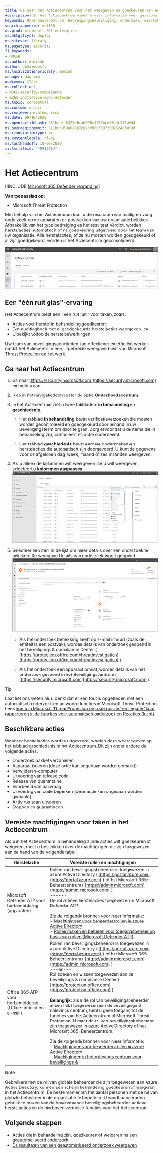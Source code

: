 ```yaml
---
title: Ga naar het Actiecentrum voor het weergeven en goedkeuren van uw automatisch onderzoek en hersteltaken
description: In het Actiecentrum vindt u meer informatie over geautomatiseerde onderzoek en het goedkeuren van acties met de status
keywords: Onderhoudscentrum, bedreigingsbeveiliging, onderzoek, waarschuwing, in behandeling, automatisch, detectie
search.appverid: met150
ms.prod: microsoft-365-enterprise
ms.mktglfcycl: deploy
ms.sitesec: library
ms.pagetype: security
f1.keywords:
- NOCSH
ms.author: deniseb
author: denisebmsft
ms.localizationpriority: medium
manager: dansimp
audience: ITPro
ms.collection:
- M365-security-compliance
- m365-initiative-m365-defender
ms.topic: conceptual
ms.custom: autoir
ms.reviewer: evaldm, isco
ms.date: 09/16/2020
ms.openlocfilehash: 651beeff6326e6cab898c4297bcd50edc241a9d4
ms.sourcegitcommit: 5e1b8c959a081022826fb09358730096248507ed
ms.translationtype: MT
ms.contentlocale: nl-NL
ms.lasthandoff: 10/09/2020
ms.locfileid: "48413684"
---
```

# <a name="the-action-center"></a>Het Actiecentrum

[!INCLUDE [Microsoft 365 Defender rebranding](../includes/microsoft-defender.md)]


**Van toepassing op:**
- Microsoft Threat Protection

Met behulp van het Actiecentrum kunt u de resultaten van huidig en vorig onderzoek op de apparaten en postvakken van uw organisatie bekijken. Afhankelijk van het type bedreiging en het resultaat Verdict, worden [herstelacties](https://docs.microsoft.com/microsoft-365/security/mtp/mtp-remediation-actions) automatisch of na goedkeuring uitgevoerd door het team van uw organisatie. Alle herstelacties, of ze nu moeten worden goedgekeurd of al zijn goedgekeurd, worden in het Actiecentrum geconsolideerd. 

![Actiecentrum](../../media/air-actioncenter.png)

## <a name="a-single-pane-of-glass-experience"></a>Een "één ruit glas"-ervaring

Het Actiecentrum biedt een ' één ruit ruit ' voor taken, zoals:
- Acties voor herstel in behandeling goedkeuren;
- Een auditlogboek met al goedgekeurde herstelacties weergeven. en
- U bekijkt voltooide herstelbewerkingen.

Uw team van beveiligingsactiviteiten kan effectiever en efficiënt werken omdat het Actiecentrum een uitgebreide weergave biedt van Microsoft Threat Protection op het werk.

## <a name="go-to-the-action-center"></a>Ga naar het Actiecentrum

1. Ga naar [https://security.microsoft.com](https://security.microsoft.com) en meld u aan. 

2. Kies in het navigatiedeelvenster de optie **Onderhoudscentrum**. 

3. In het Actiecentrum ziet u twee tabbladen: **in behandeling** en **geschiedenis**.

    - Het tabblad **in behandeling** bevat verificatieverzoeken die moeten worden gecontroleerd en goedgekeurd door iemand in uw Beveiligingsteam om door te gaan. Zorg ervoor dat u de items die in behandeling zijn, controleert en actie onderneemt.

    - Het tabblad **geschiedenis** bevat eerdere onderzoeken-en herstelacties die automatisch zijn doorgevoerd. U kunt de gegevens voor de afgelopen dag, week, maand of zes maanden weergeven.

4. Als u alleen de kolommen wilt weergeven die u wilt weergeven, selecteert u **kolommen aanpassen**.<br/>![Onderhoudscentrum in Microsoft Threat Protection](../../media/mtp-action-center.png)

5. Selecteer een item in de lijst om meer details over een onderzoek te bekijken. De weergave Details van onderzoek wordt geopend.<br/>![Details van onderzoek](../../media/mtp-air-investdetails.png)

    - Als het onderzoek betrekking heeft op e-mail inhoud (zoals de entiteit is een postvak), worden details van onderzoek geopend in het beveiligings & compliance Center ( [https://protection.office.com/threatinvestigation](https://protection.office.com/threatinvestigation) ). 

    - Als het onderzoek een apparaat omvat, worden details van het onderzoek geopend in het Beveiligingscentrum ( [https://security.microsoft.com](https://security.microsoft.com) ). 

> [!TIP]
> Laat het ons weten als u denkt dat er een fout is opgetreden met een automatisch onderzoek en antwoord functies in Microsoft Threat Protection. Lees [hoe u in Microsoft Threat Protection onjuiste positief en negatief kunt rapporteren in de functies voor automatisch onderzoek en Reacties (lucht)](mtp-autoir-report-false-positives-negatives.md).

## <a name="available-actions"></a>Beschikbare acties

Wanneer herstelacties worden uitgevoerd, worden deze weergegeven op het tabblad geschiedenis in het Actiecentrum. Dit zijn onder andere de volgende acties:

- Onderzoek pakket verzamelen 
- Apparaat isoleren (deze actie kan ongedaan worden gemaakt) 
- Verwijderen-computer 
- Uitvoering van release code 
- Release van quarantaine 
- Voorbeeld van aanvraag 
- Uitvoering van code beperken (deze actie kan ongedaan worden gemaakt) 
- Antivirus scan uitvoeren 
- Stoppen en quarantineen 

## <a name="required-permissions-for-action-center-tasks"></a>Vereiste machtigingen voor taken in het Actiecentrum

Als u in het Actiecentrum in behandeling zijnde acties wilt goedkeuren of weigeren, moet u beschikken over de machtigingen die zijn toegewezen aan de hand van de volgende tabel:

|Herstelactie |Vereiste rollen en machtigingen |
|--|----|
|Microsoft Defender ATP voor herbemiddeling (apparaten) |Rollen van beveiligingsbeheerders toegewezen in azure Active Directory ( [https://portal.azure.com](https://portal.azure.com) ) of het Microsoft 365-Beheercentrum ( [https://admin.microsoft.com](https://admin.microsoft.com) )<br/>------<br/>De rol actieve herstelacties toegewezen in Microsoft Defender ATP <br/> <br/> Zie de volgende bronnen voor meer informatie: <br/>- [Machtigingen voor beheerdersrollen in azure Active Directory](https://docs.microsoft.com/azure/active-directory/users-groups-roles/directory-assign-admin-roles)<br/>- [Rollen maken en beheren voor toegangsbeheer op basis van rollen (Microsoft Defender ATP)](https://docs.microsoft.com/windows/security/threat-protection/microsoft-defender-atp/user-roles)  |
|Office 365 ATP voor herbemiddeling (Office-inhoud en e-mail)  |Rollen van beveiligingsbeheerders toegewezen in azure Active Directory ( [https://portal.azure.com](https://portal.azure.com) ) of het Microsoft 365-Beheercentrum ( [https://admin.microsoft.com](https://admin.microsoft.com) )<br/>---en--- <br/>Rol zoeken en wissen toegewezen aan de beveiligings & compliance Center ( [https://protection.office.com](https://protection.office.com) ) <br/><br/>**Belangrijk**: als u de rol van beveiligingsbeheerder alleen hebt toegewezen aan de beveiligings & nalevings centrum, hebt u geen toegang tot de functies van het Actiecentrum of Microsoft Threat Protection. U moet de rol van beveiligingsbeheerder zijn toegewezen in azure Active Directory of het Microsoft 365-Beheercentrum. <br/><br/>Zie de volgende bronnen voor meer informatie: <br/>- [Machtigingen voor beheerdersrollen in azure Active Directory](https://docs.microsoft.com/azure/active-directory/users-groups-roles/directory-assign-admin-roles)<br/>- [Machtigingen in het nalevings centrum voor beveiligings &](https://docs.microsoft.com/microsoft-365/security/office-365-security/permissions-in-the-security-and-compliance-center) |

> [!NOTE]
> Gebruikers met de rol van globale beheerder die zijn toegewezen aan Azure Active Directory, kunnen een actie in behandeling goedkeuren of weigeren in het Actiecentrum. De beste manier om het aantal personen met de rol van globale beheerder in de organisatie te beperken. U wordt aangeraden gebruik te maken van de bovenstaande beveiligingsbeheerder, actieve herstelacties en de hierboven vermelde functies voor het Actiecentrum.

## <a name="next-steps"></a>Volgende stappen 

- [Acties die in behandeling zijn, goedkeuren of weigeren na een geautomatiseerd onderzoek](mtp-autoir-actions.md)
- [De resultaten van een geautomatiseerd onderzoek weergeven](mtp-autoir-results.md)


